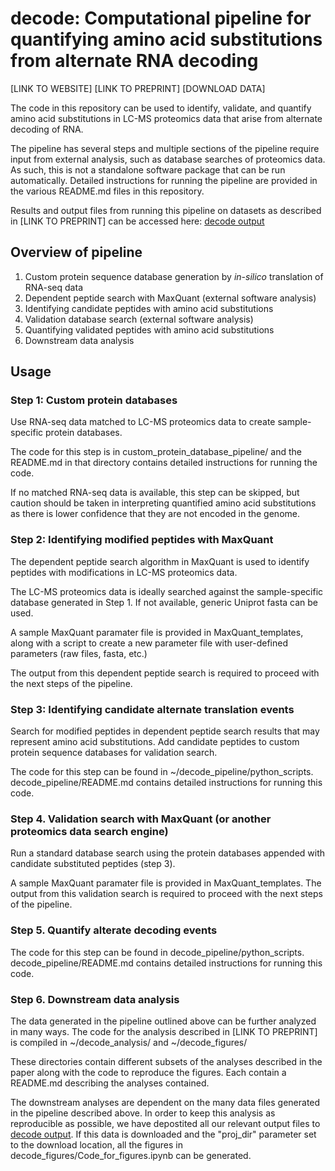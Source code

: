 # decode: Computational pipeline for quantifying amino acid substitutions from alternate RNA decoding

[LINK TO WEBSITE]
[LINK TO PREPRINT]
[DOWNLOAD DATA]

The code in this repository can be used to identify, validate, and quantify amino acid substitutions in LC-MS proteomics data that arise from alternate decoding of RNA. 

The pipeline has several steps and multiple sections of the pipeline require input from external analysis, such as database searches of proteomics data. As such, this is not a standalone software package that can be run automatically. Detailed instructions for running the pipeline are provided in the various README.md files in this repository.

Results and output files from running this pipeline on datasets as described in [LINK TO PREPRINT] can be accessed here: [decode output](https://drive.google.com/open?id=15YoTBTZh4MdtAqHbibkYieEqyLyFi5hb&usp=drive_fs)

## Overview of pipeline
1. Custom protein sequence database generation by *in-silico* translation of RNA-seq data
2. Dependent peptide search with MaxQuant (external software analysis)
3. Identifying candidate peptides with amino acid substitutions
4. Validation database search (external software analysis)
5. Quantifying validated peptides with amino acid substitutions
6. Downstream data analysis

## Usage
### Step 1: Custom protein databases
Use RNA-seq data matched to LC-MS proteomics data to create sample-specific protein databases. 

The code for this step is in custom_protein_database_pipeline/ and the README.md in that directory contains detailed instructions for running the code.

If no matched RNA-seq data is available, this step can be skipped, but caution should be taken in interpreting quantified amino acid substitutions as there is lower confidence that they are not encoded in the genome. 

### Step 2: Identifying modified peptides with MaxQuant 
The dependent peptide search algorithm in MaxQuant is used to identify peptides with modifications in LC-MS proteomics data.

The LC-MS proteomics data is ideally searched against the sample-specific database generated in Step 1. If not available, generic Uniprot fasta can be used.

A sample MaxQuant paramater file is provided in MaxQuant_templates, along with a script to create a new parameter file with user-defined parameters (raw files, fasta, etc.)

The output from this dependent peptide search is required to proceed with the next steps of the pipeline. 

### Step 3: Identifying candidate alternate translation events
Search for modified peptides in dependent peptide search results that may represent amino acid substitutions. Add candidate peptides to custom protein sequence databases for validation search. 

The code for this step can be found in ~/decode_pipeline/python_scripts. decode_pipeline/README.md contains detailed instructions for running this code. 

### Step 4. Validation search with MaxQuant (or another proteomics data search engine)
Run a standard database search using the protein databases appended with candidate substituted peptides (step 3). 

A sample MaxQuant paramater file is provided in MaxQuant_templates. The output from this validation search is required to proceed with the next steps of the pipeline. 

### Step 5. Quantify alterate decoding events
The code for this step can be found in decode_pipeline/python_scripts. decode_pipeline/README.md contains detailed instructions for running this code. 

### Step 6. Downstream data analysis
The data generated in the pipeline outlined above can be further analyzed in many ways. The code for the analysis described in [LINK TO PREPRINT] is compiled in ~/decode_analysis/ and ~/decode_figures/

These directories contain different subsets of the analyses described in the paper along with the code to reproduce the figures. Each contain a README.md describing the analyses contained. 

The downstream analyses are dependent on the many data files generated in the pipeline described above. In order to keep this analysis as reproducible as possible, we have depostited all our relevant output files to [decode output](https://drive.google.com/open?id=15YoTBTZh4MdtAqHbibkYieEqyLyFi5hb&usp=drive_fs). If this data is downloaded and the "proj_dir" parameter set to the download location, all the figures in decode_figures/Code_for_figures.ipynb can be generated.
